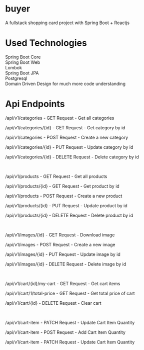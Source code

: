 # buyer
A fullstack shopping card project with Spring Boot + Reactjs

# Used Technologies
Spring Boot Core <br>
Spring Boot Web <br>
Lombok <br>
Spring Boot JPA <br>
Postgresql <br>
Domain Driven Design for much more code understanding <br>

# Api Endpoints
<p> /api/v1/categories             -    GET Request    -   Get all categories</p>
<p> /api/v1/categories/{id}        -    GET Request    -   Get category by id</p>
<p> /api/v1/categories             -    POST Request   -   Create a new category</p>
<p> /api/v1/categories/{id}        -    PUT Request    -   Update category by id</p>
<p> /api/v1/categories/{id}        -    DELETE Request -   Delete category by id</p>
<br>
<p> /api/v1/products               -    GET Request    -   Get all products</p>
<p> /api/v1/products/{id}          -    GET Request    -   Get product by id</p>
<p> /api/v1/products               -    POST Request   -   Create a new product</p>
<p> /api/v1/products/{id}          -    PUT Request    -   Update product by id</p>
<p> /api/v1/products/{id}          -    DELETE Request -   Delete product by id</p>
<br>
<p> /api/v1/images/{id}            -    GET Request    -   Download image</p>
<p> /api/v1/images                 -    POST Request   -   Create a new image</p>
<p> /api/v1/images/{id}            -    PUT Request    -   Update image by id</p>
<p> /api/v1/images/{id}            -    DELETE Request -   Delete image by id</p>
<br> 
<p> /api/v1/cart/{id}/my-cart      -    GET Request    -   Get cart items</p>
<p> /api/v1/cart/1/total-price     -    GET Request    -   Get total price of cart</p>
<p> /api/v1/cart/{id}              -    DELETE Request -   Clear cart</p>
<br>
<p> /api/v1/cart-item              -    PATCH Request  -   Update Cart Item Quantity</p>
<p> /api/v1/cart-item              -    POST  Request  -   Add Cart Item Quantity</p>
<p> /api/v1/cart-item              -    PATCH Request  -   Update Cart Item Quantity</p>
